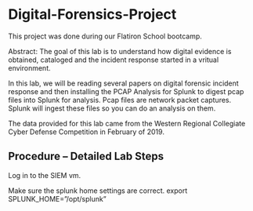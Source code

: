 # Digital-Forensics-Project
This project was done during our Flatiron School bootcamp.

Abstract: The goal of this lab is to understand how digital evidence is obtained, cataloged and the incident response started in a vritual environment.  

In this lab, we will be reading several papers on digital forensic incident response and then installing the PCAP Analysis for Splunk to digest pcap files into Splunk for analysis. Pcap files are network packet captures. Splunk will ingest these files so you can do an analysis on them. 

The data provided for this lab came from the Western Regional Collegiate Cyber Defense Competition in February of 2019. 

Procedure – Detailed Lab Steps
----------------------------------------------------------------------------------------------------------------------------------------------------------------------
Log in to the SIEM vm.

Make sure the splunk home settings are correct.
export SPLUNK_HOME=”/opt/splunk”
